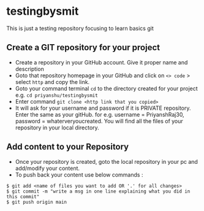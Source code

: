 # testingbysmit
This is just a testing repository focusing to learn basics git

## Create a GIT repository for your project
* Create a repository in your GitHub account. Give it proper name and description
* Goto that repository homepage in your GitHub and click on `<> code` > select `http` and copy the link.
* Goto your command terminal `cd` to the directory created for your project e.g. `cd priyanshu/testingbysmit`
* Enter command `git clone <http link that you copied>`
* It will ask for your username and password if it is PRIVATE repository. Enter the same as your gitHub. for e.g. username = PriyanshRaj30, password = whaterveryoucreated. You will find all the files of your repository in your local directory.
 
## Add content to your Repository
* Once your repository is created, goto the local repository in your pc and add/modify your content.
* To push back your content use below commands : 
```console
$ git add <name of files you want to add OR '.' for all changes>
$ git commit -m "write a msg in one line explaining what you did in this commit"
$ git push origin main
```